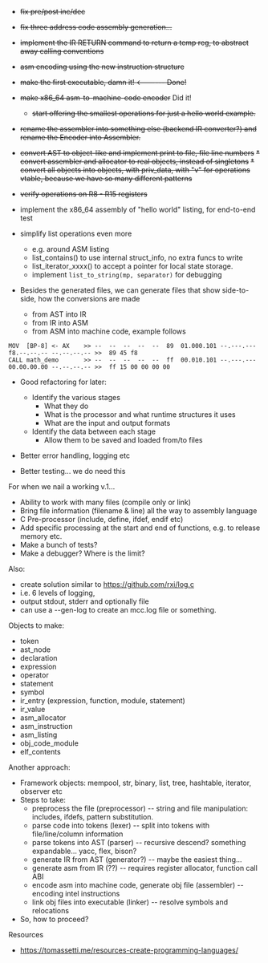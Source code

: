 * ~~fix pre/post inc/dec~~
* ~~fix three address code assembly generation...~~
* ~~implement the IR RETURN command to return a temp reg, to abstract away calling conventions~~
* ~~asm encoding using the new instruction structure~~
* ~~make the first executable, damn it! <------ Done!~~
* ~~make x86_64 asm-to-machine-code encoder~~ Did it!
  * ~~start offering the smallest operations for just a hello world example.~~
* ~~rename the assembler into something else (backend IR converter?) and rename the Encoder into Assembler.~~
* ~~convert AST to object-like and implement print to file, file line numbers~~
~~* convert assembler and allocator to real objects, instead of singletons~~
~~* convert all objects into objects, with priv_data, with "v" for operations vtable, because we have so many different patterns~~

* ~~verify operations on R8 - R15 registers~~
* implement the x86_64 assembly of "hello world" listing, for end-to-end test

* simplify list operations even more
  * e.g. around ASM listing
  * list_contains() to use internal struct_info, no extra funcs to write
  * list_iterator_xxxx() to accept a pointer for local state storage.
  * implement `list_to_string(mp, separator)` for debugging


* Besides the generated files, we can generate files that show side-to-side, how the conversions are made
  * from AST into IR
  * from IR into ASM
  * from ASM into machine code, example follows

```
MOV  [BP-8] <- AX    >> --  --  --  --  --  89  01.000.101 --.---.--- f8.--.--.-- --.--.--.-- >>  89 45 f8
CALL math_demo       >> --  --  --  --  --  ff  00.010.101 --.---.--- 00.00.00.00 --.--.--.-- >>  ff 15 00 00 00 00
```

* Good refactoring for later: 
  * Identify the various stages
    * What they do
    * What is the processor and what runtime structures it uses
    * What are the input and output formats
  * Identify the data between each stage
    * Allow them to be saved and loaded from/to files

* Better error handling, logging etc
* Better testing... we do need this
 



For when we nail a working v.1...

* Ability to work with many files (compile only or link)
* Bring file information (filename & line) all the way to assembly language
* C Pre-processor (include, define, ifdef, endif etc)
* Add specific processing at the start and end of functions, e.g. to release memory etc.
* Make a bunch of tests?
* Make a debugger? Where is the limit?


Also:

* create solution similar to https://github.com/rxi/log.c
* i.e. 6 levels of logging,
* output stdout, stderr and optionally file
* can use a --gen-log to create an mcc.log file or something.


Objects to make:

* token
* ast_node
* declaration
* expression
* operator
* statement
* symbol
* ir_entry (expression, function, module, statement)
* ir_value
* asm_allocator
* asm_instruction
* asm_listing
* obj_code_module
* elf_contents

Another approach:

* Framework objects: mempool, str, binary, list, tree, hashtable, iterator, observer etc
* Steps to take: 
  * preprocess the file (preprocessor) -- string and file manipulation: includes, ifdefs, pattern substitution.
  * parse code into tokens (lexer) -- split into tokens with file/line/column information
  * parse tokens into AST (parser) -- recursive descend? something expandable... yacc, flex, bison?
  * generate IR from AST (generator?) -- maybe the easiest thing...
  * generate asm from IR (??) -- requires register allocator, function call ABI 
  * encode asm into machine code, generate obj file (assembler) -- encoding intel instructions
  * link obj files into executable (linker) -- resolve symbols and relocations
* So, how to proceed?

Resources

* https://tomassetti.me/resources-create-programming-languages/
